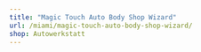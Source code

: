 ```yaml
---
title: "Magic Touch Auto Body Shop Wizard"
url: /miami/magic-touch-auto-body-shop-wizard/
shop: Autowerkstatt
---
```

